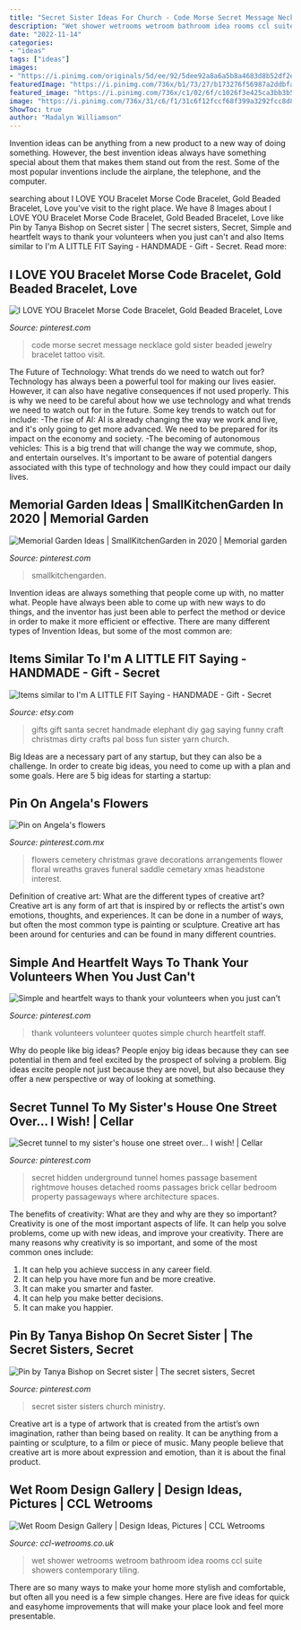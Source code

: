 ```yaml
---
title: "Secret Sister Ideas For Church - Code Morse Secret Message Necklace Gold Sister Beaded Jewelry Bracelet Tattoo Visit"
description: "Wet shower wetrooms wetroom bathroom idea rooms ccl suite showers contemporary tiling"
date: "2022-11-14"
categories:
- "ideas"
tags: ["ideas"]
images:
- "https://i.pinimg.com/originals/5d/ee/92/5dee92a8a6a5b8a4683d8b52df2ebf38.jpg"
featuredImage: "https://i.pinimg.com/736x/b1/73/27/b173276f56987a2ddbfadb2dc4364463.jpg"
featured_image: "https://i.pinimg.com/736x/c1/02/6f/c1026f3e425ca3bb3b52437bebf50723.jpg"
image: "https://i.pinimg.com/736x/31/c6/f1/31c6f12fccf68f399a3292fcc8d8d7dd.jpg"
ShowToc: true
author: "Madalyn Williamson"
---
```



Invention ideas can be anything from a new product to a new way of doing something. However, the best invention ideas always have something special about them that makes them stand out from the rest. Some of the most popular inventions include the airplane, the telephone, and the computer.

	

		
searching about I LOVE YOU Bracelet Morse Code Bracelet, Gold Beaded Bracelet, Love you've visit to the right place. We have 8 Images about I LOVE YOU Bracelet Morse Code Bracelet, Gold Beaded Bracelet, Love like Pin by Tanya Bishop on Secret sister | The secret sisters, Secret, Simple and heartfelt ways to thank your volunteers when you just can&#039;t and also Items similar to I&#039;m A LITTLE FIT Saying - HANDMADE - Gift - Secret. Read more:
		
    
## I LOVE YOU Bracelet Morse Code Bracelet, Gold Beaded Bracelet, Love

<img loading=lazy src="https://i.pinimg.com/736x/b1/73/27/b173276f56987a2ddbfadb2dc4364463.jpg" onerror="this.onerror=null;this.src='https://tse2.mm.bing.net/th?id=OIP.VLXbsOUHKYML-seM1oCPOAHaJ3&amp;pid=15.1';" alt="I LOVE YOU Bracelet Morse Code Bracelet, Gold Beaded Bracelet, Love">

_Source: pinterest.com_

>code morse secret message necklace gold sister beaded jewelry bracelet tattoo visit. 

	

The Future of Technology: What trends do we need to watch out for?
Technology has always been a powerful tool for making our lives easier. However, it can also have negative consequences if not used properly. This is why we need to be careful about how we use technology and what trends we need to watch out for in the future. Some key trends to watch out for include: 
-The rise of AI: AI is already changing the way we work and live, and it's only going to get more advanced. We need to be prepared for its impact on the economy and society. 
-The becoming of autonomous vehicles: This is a big trend that will change the way we commute, shop, and entertain ourselves. It's important to be aware of potential dangers associated with this type of technology and how they could impact our daily lives.

    
## Memorial Garden Ideas | SmallKitchenGarden In 2020 | Memorial Garden

<img loading=lazy src="https://i.pinimg.com/736x/e6/d1/99/e6d19934bb966cc4e3ed138c7c3a7fc8.jpg" onerror="this.onerror=null;this.src='https://tse2.mm.bing.net/th?id=OIP.I8Ow5PsV-gqqO8YDYkU2vwHaM9&amp;pid=15.1';" alt="Memorial Garden Ideas | SmallKitchenGarden in 2020 | Memorial garden">

_Source: pinterest.com_

>smallkitchengarden. 

	

Invention ideas are always something that people come up with, no matter what. People have always been able to come up with new ways to do things, and the inventor has just been able to perfect the method or device in order to make it more efficient or effective. There are many different types of Invention Ideas, but some of the most common are:

    
## Items Similar To I&#039;m A LITTLE FIT Saying - HANDMADE - Gift - Secret

<img loading=lazy src="https://img1.etsystatic.com/023/0/6669563/il_570xN.488645469_pyeo.jpg" onerror="this.onerror=null;this.src='https://tse1.mm.bing.net/th?id=OIP.qZt7gxMH7jWt26pc4fY95AHaLD&amp;pid=15.1';" alt="Items similar to I&#039;m A LITTLE FIT Saying - HANDMADE - Gift - Secret">

_Source: etsy.com_

>gifts gift santa secret handmade elephant diy gag saying funny craft christmas dirty crafts pal boss fun sister yarn church. 

	

Big Ideas are a necessary part of any startup, but they can also be a challenge. In order to create big ideas, you need to come up with a plan and some goals. Here are 5 big ideas for starting a startup: 

    
## Pin On Angela&#039;s Flowers

<img loading=lazy src="https://i.pinimg.com/736x/3d/df/45/3ddf4576769c772abd9549429b8fde81.jpg" onerror="this.onerror=null;this.src='https://tse4.mm.bing.net/th?id=OIP.hHVxyhVMEaSnTl6YzJ6iPAHaNL&amp;pid=15.1';" alt="Pin on Angela&#039;s flowers">

_Source: pinterest.com.mx_

>flowers cemetery christmas grave decorations arrangements flower floral wreaths graves funeral saddle cemetary xmas headstone interest. 

	

Definition of creative art: What are the different types of creative art?
Creative art is any form of art that is inspired by or reflects the artist's own emotions, thoughts, and experiences. It can be done in a number of ways, but often the most common type is painting or sculpture. Creative art has been around for centuries and can be found in many different countries.

    
## Simple And Heartfelt Ways To Thank Your Volunteers When You Just Can&#039;t

<img loading=lazy src="https://i.pinimg.com/736x/c1/02/6f/c1026f3e425ca3bb3b52437bebf50723.jpg" onerror="this.onerror=null;this.src='https://tse4.mm.bing.net/th?id=OIP.-vGakwl9IJKAKCZrpBWzcQHaLG&amp;pid=15.1';" alt="Simple and heartfelt ways to thank your volunteers when you just can&#039;t">

_Source: pinterest.com_

>thank volunteers volunteer quotes simple church heartfelt staff. 

	

Why do people like big ideas?
People enjoy big ideas because they can see potential in them and feel excited by the prospect of solving a problem. Big ideas excite people not just because they are novel, but also because they offer a new perspective or way of looking at something.

    
## Secret Tunnel To My Sister&#039;s House One Street Over... I Wish! | Cellar

<img loading=lazy src="https://i.pinimg.com/originals/5d/ee/92/5dee92a8a6a5b8a4683d8b52df2ebf38.jpg" onerror="this.onerror=null;this.src='https://tse4.mm.bing.net/th?id=OIP.lEhqK0hh01kLAGc3igbRfAAAAA&amp;pid=15.1';" alt="Secret tunnel to my sister&#039;s house one street over... I wish! | Cellar">

_Source: pinterest.com_

>secret hidden underground tunnel homes passage basement rightmove houses detached rooms passages brick cellar bedroom property passageways where architecture spaces. 

	

The benefits of creativity: What are they and why are they so important?
Creativity is one of the most important aspects of life. It can help you solve problems, come up with new ideas, and improve your creativity. There are many reasons why creativity is so important, and some of the most common ones include: 
1) It can help you achieve success in any career field.
2) It can help you have more fun and be more creative. 
3) It can make you smarter and faster. 
4) It can help you make better decisions. 
5) It can make you happier.

    
## Pin By Tanya Bishop On Secret Sister | The Secret Sisters, Secret

<img loading=lazy src="https://i.pinimg.com/736x/31/c6/f1/31c6f12fccf68f399a3292fcc8d8d7dd.jpg" onerror="this.onerror=null;this.src='https://tse1.mm.bing.net/th?id=OIP.apYmo9ma-ajq0yq3C-jz4AHaKy&amp;pid=15.1';" alt="Pin by Tanya Bishop on Secret sister | The secret sisters, Secret">

_Source: pinterest.com_

>secret sister sisters church ministry. 

	

Creative art is a type of artwork that is created from the artist’s own imagination, rather than being based on reality. It can be anything from a painting or sculpture, to a film or piece of music. Many people believe that creative art is more about expression and emotion, than it is about the final product.

    
## Wet Room Design Gallery | Design Ideas, Pictures | CCL Wetrooms

<img loading=lazy src="https://www.ccl-wetrooms.co.uk/wp-content/uploads/2014/07/wetroom-design12.jpg" onerror="this.onerror=null;this.src='https://tse2.mm.bing.net/th?id=OIP.M-EA-P9tHaugj1UKnOhivgHaE8&amp;pid=15.1';" alt="Wet Room Design Gallery | Design Ideas, Pictures | CCL Wetrooms">

_Source: ccl-wetrooms.co.uk_

>wet shower wetrooms wetroom bathroom idea rooms ccl suite showers contemporary tiling. 

	

There are so many ways to make your home more stylish and comfortable, but often all you need is a few simple changes. Here are five ideas for quick and easyhome improvements that will make your place look and feel more presentable.

